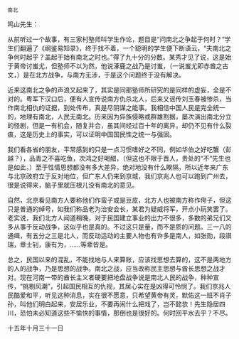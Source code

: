     南北 

   鸣山先生：

   从前听过一个故事，有三家村塾师叫学生作论，题目是“问南北之争起于何时？”学生们翻遍了《纲鉴易知录》，终于找不着，一个聪明的学生便下断语云，“夫南北之争何时起乎？盖起于始有南北之时也。”得了九十分的分数。某秀才见了说，这是始于黄帝讨蚩尤，但塾师不以为然，他说涿鹿之战乃是讨蚩，（一说蚩尤即赤酋之古文，）是在北方战争，与南方无涉，于是这个问题终于没有解决。

   近来这南北之争的声浪又起来了，其实是同那塾师所研究的是同样的虚妄，全是不对的。粤军下汉口后，便有人宣传说南方仇杀北人，后来又谣传刘玉春被惨杀，当作南北相仇的证据，到处传布，真是尽阴谋之能事。我相信中国人民是完全统一的，地理有南北，人民无南北。历来因为异族侵略或群雄割据，屡次演出南北分立的怪剧，但是一有机会，随复并合，虽其间经过百十年的离异，却仍不见有什么裂痕，这是历史上的事实，可以证明中国国民性之统一与强固。

   我们看各省的朋友，平常感到的只是一点习惯嗜好之不同，例如华伯之好吃蟹（彭越？），品青之不喜吃鱼，次鸿之好喝醋，（但这也不限于晋人，贵处的“不”先生也是如此，）至于性情思想都没有多大差异，绝对地没有什么睽隔，所以近年来广东与北京政府立于反对地位，但广东人仍来到京城，我们京兆人也可以跑到广州去，很是说得来，脑子里就压根儿没有南北的意见。

   自然，北京看见南方人要称他们作蛮子或是豆皮，北方人也被南方称作侉子，但这只是普通的绰号，如我们称品老为治安会长，某君为疑威将军，开点小玩笑罢了。老实说，我们北方人闻道稍晚，对于民国建立事业的出力不很多，多数的弟兄们又多从事于反动战争，这似乎也是真的。不过这只是量，而不是质的问题。三一八的通缉，有五分之三是北人，而反动运动的主要人物也有许多是南人，如张勋，段祺瑞，章士钊，康有为，……等辈皆是。

   总之，民国以来的混乱，不能找地与人来算账，应该找思想去算的，这不是两地方的人的战争，乃是思想的战争。南北之战，应当改称民主思想与酋长思想之战才对。现在河南一带的酋长主义者硬要把地盘战争说是南北人民的战争，种种宣传，“挑剔风潮”，引起国民相互的仇视，其居心实在是凶得可怜悯了。我们京兆人民酷爱和平，听见这种消息，实在很不愿意，只希望黄帝有灵，默佑这一班不肖子孙，叫他们明白起来，安居乐业，不要再闹什么把戏了，岂不懿欤！先生隐居四川，恐怕未必知道这些不愉快的事情，那倒也是很好的。何时回平水去乎？不尽。

   十五年十月三十一日

